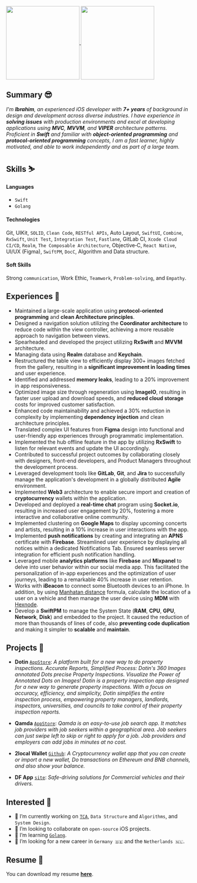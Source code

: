 <a href="https://github.com/ibrahimhosseini/github-readme-stats">
  <img height=200 align="center" src="https://github-readme-stats.vercel.app/api?username=ibrahimhosseini" />
</a>
<a href="https://github.com/ibrahimhosseini/convoychat">
  <img height=200 align="center" src="https://github-readme-stats.vercel.app/api/top-langs?username=ibrahimhosseini&layout=compact&langs_count=6&card_width=320" />
</a>

## Summary 😎
*I'm **Ibrahim**, an experienced iOS developer with **7+ years** of background in design and development across diverse industries. I have experience in **solving issues** with production environments and excel at developing applications using **MVC**, **MVVM**, and **VIPER** architecture patterns. Proficient in **Swift** and familiar with **object-oriented programming** and **protocol-oriented programming**  concepts, I am a fast learner, highly motivated, and able to work independently and as part of a large team.*

## Skills ⛷️
#### Languages
- `Swift`
- `Golang`
#### Technologies
Git, UIKit, `SOLID`, `Clean Code`, `RESTful APIs`, Auto Layout, `SwiftUI`, `Combine`, `RxSwift`, `Unit Test`, `Integration Test`, `Fastlane`, GitLab CI, `Xcode Cloud CI/CD`, `Realm`, `The Composable Architecture`, Objective‐C, `React Native`, UI/UX (Figma), `SwiftPM`, `DocC`, Algorithm and Data structure.
#### Soft Skills 
Strong `communication`, Work Ethic, `Teamwork`, `Problem-solving`, and `Empathy`.

## Experiences 🔬
- Maintained a large-scale application using **protocol-oriented programming** and **clean Architecture principles**.
- Designed a navigation solution utilizing the **Coordinator architecture** to reduce code within the view controller, achieving a more reusable approach to navigation between views.
- Spearheaded and developed the project utilizing **RxSwift** and **MVVM** architecture.
- Managing data using **Realm** database and **Keychain**.
- Restructured the table view to efficiently display 300+ images fetched from the gallery, resulting in a **significant improvement in loading times** and user experience.
- Identified and addressed **memory leaks**, leading to a 20% improvement in app responsiveness.
- Optimized image size through regeneration using **ImageIO**, resulting in faster user upload and download speeds, and **reduced cloud storage** costs for improved customer satisfaction.
- Enhanced code maintainability and achieved a 30% reduction in complexity by implementing **dependency injection** and clean architecture principles.
- Translated complex UI features from **Figma** design into functional and user-friendly app experiences through programmatic implementation.
- Implemented the hub offline feature in the app by utilizing **RxSwift** to listen for relevant events and update the UI accordingly.
- Contributed to successful project outcomes by collaborating closely with designers, front-end developers, and Product Managers throughout the development process.
- Leveraged development tools like **GitLab**, **Git**, and **Jira** to successfully manage the application's development in a globally distributed **Agile** environment.
- Implemented **Web3** architecture to enable secure import and creation of **cryptocurrency** wallets within the application.
- Developed and deployed a **real-time chat** program using **Socket.io**, resulting in increased user engagement by 20%, fostering a more interactive and collaborative online community.
- Implemented clustering on **Google Maps** to display upcoming concerts and artists, resulting in a 10% increase in user interactions with the app.
- Implemented **push notifications** by creating and integrating an **APNS** certificate with **Firebase**. Streamlined user experience by displaying all notices within a dedicated Notifications Tab. Ensured seamless server integration for efficient push notification handling.
- Leveraged mobile **analytics platforms** like **Firebase** and **Mixpanel** to delve into user behavior within our social media app. This facilitated the personalization of in-app experiences and the optimization of user journeys, leading to a remarkable 40% increase in user retention.
- Works with **iBeacon** to connect some Bluetooth devices to an iPhone. In addition, by using [Manhatan distance](https://xlinux.nist.gov/dads/HTML/manhattanDistance.html#:~:text=Definition%3A%20The%20distance%20between%20two,y1%20%2D%20y2%7C.) formula, calculate the location of a user on a vehicle and then manage the user device using **MDM** with [Hexnode](https://www.hexnode.com).
- Develop a **SwiftPM** to manage the System State (**RAM**, **CPU**, **GPU**, **Network**, **Disk**) and embedded to the project. It caused the reduction of more than thousands of lines of code, also **preventing code duplication** and making it simpler to **scalable** and **maintain**.

## Projects 📱
- **Dotin** [`AppStore`](https://apps.apple.com/gb/app/dotin/id1621066840): *A platform built for a new way to do property inspections. Accurate Reports, Simplified Process: Dotin's 360 Images annotated Dots precise Property Inspections. Visualize the Power of Annotated Dots on Images! Dotin is a property inspection app designed for a new way to generate property inspections. With a focus on accuracy, efficiency, and simplicity, Dotin simplifies the entire inspection process, empowering property managers, landlords, inspectors, universities, and councils to take control of their property inspection reports.*

- **Qamda** [`AppStore`](https://apps.apple.com/de/app/qamda/id1534250181): *Qamda is an easy-to-use job search app. It matches job providers with job seekers within a geographical area. Job seekers can just swipe left to skip or right to apply for a job. Job providers and employers can add jobs in minutes at no cost.*

- **2local Wallet** [`Github`](https://github.com/2local/iOSWallet): *A Cryptocurrency wallet app that you can create or import a new wallet, Do transactions on Ethereum and BNB channels, and also show your balance.*
- **DF App** [`site`](http://distractfree.com): *Safe-driving solutions for Commercial vehicles and their drivers.*

## Interested 🧐
- 🔭 I’m currently working on [`TCA`](https://github.com/pointfreeco/swift-composable-architecture), `Data Structure` and `Algorithms`, and `System Design`.
- 👯 I’m looking to collaborate on `open-source` iOS projects.
- 📖 I’m learning [`Golang`](https://go.dev/).
- 🤔 I’m looking for a new career in `Germany 🇩🇪` and the `Netherlands 🇳🇱`.

## Resume 📝
You can download my resume [**here**](https://github.com/IbrahimHosseini/IbrahimHosseini/files/15016260/Ibrahim_Hosseini.pdf).


